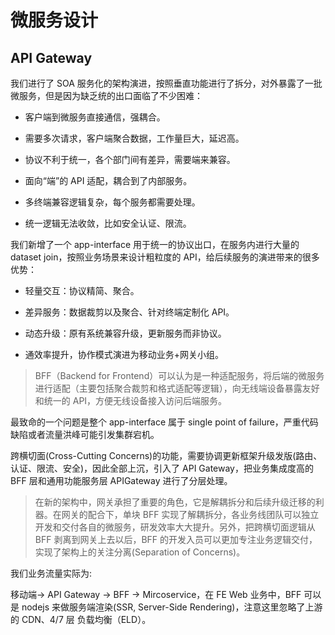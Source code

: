 # 微服务设计

## API Gateway

我们进行了 SOA 服务化的架构演进，按照垂直功能进行了拆分，对外暴露了一批微服务，但是因为缺乏统的出口面临了不少困难：

+ 客户端到微服务直接通信，强耦合。

+ 需要多次请求，客户端聚合数据，工作量巨大，延迟高。

+ 协议不利于统一，各个部门间有差异，需要端来兼容。

+ 面向“端”的 API 适配，耦合到了内部服务。

+ 多终端兼容逻辑复杂，每个服务都需要处理。

+ 统一逻辑无法收敛，比如安全认证、限流。

我们新增了一个 app-interface 用于统一的协议出口，在服务内进行大量的 dataset join，按照业务场景来设计粗粒度的 API，给后续服务的演进带来的很多优势：

+ 轻量交互：协议精简、聚合。

+ 差异服务：数据裁剪以及聚合、针对终端定制化 API。

+ 动态升级：原有系统兼容升级，更新服务而非协议。

+ 通效率提升，协作模式演进为移动业务+网关小组。

> BFF（Backend for Frontend）可以认为是一种适配服务，将后端的微服务进行适配（主要包括聚合裁剪和格式适配等逻辑），向无线端设备暴露友好和统一的 API，方便无线设备接入访问后端服务。

最致命的一个问题是整个 app-interface 属于 single point of failure，严重代码缺陷或者流量洪峰可能引发集群宕机。

跨横切面(Cross-Cutting Concerns)的功能，需要协调更新框架升级发版(路由、认证、限流、安全)，因此全部上沉，引入了 API Gateway，把业务集成度高的 BFF 层和通用功能服务层 APIGateway 进行了分层处理。

> 在新的架构中，网关承担了重要的角色，它是解耦拆分和后续升级迁移的利器。在网关的配合下，单块 BFF 实现了解耦拆分，各业务线团队可以独立开发和交付各自的微服务，研发效率大大提升。另外，把跨横切面逻辑从 BFF 剥离到网关上去以后，BFF 的开发入员可以更加专注业务逻辑交付，实现了架构上的关注分离(Separation of Concerns)。

我们业务流量实际为:

移动端-> API Gateway -> BFF -> Mircoservice，在 FE Web 业务中，BFF 可以是 nodejs 来做服务端渲染(SSR, Server-Side Rendering)，注意这里忽略了上游的 CDN、4/7 层 负载均衡（ELD）。

